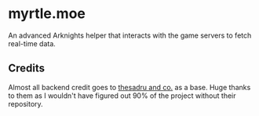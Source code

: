# myrtle.moe
An advanced Arknights helper that interacts with the game servers to fetch real-time data.

## Credits
Almost all backend credit goes to [thesadru and co.](https://github.com/thesadru/ArkPRTS) as a base. Huge thanks to them as I wouldn't have figured out 90% of the project without their repository.
